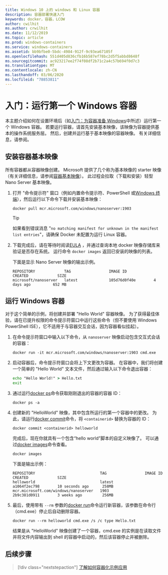 ```yaml
---
title: Windows 10 上的 windows 和 Linux 容器
description: 容器部署快速入门
keywords: docker，容器，LCOW
author: cwilhit
ms.author: crwilhit
ms.date: 11/12/2019
ms.topic: article
ms.prod: windows-containers
ms.service: windows-containers
ms.assetid: bb9bfbe0-5bdc-4984-912f-9c93ea67105f
ms.openlocfilehash: 551d405d836cfb16b587ef78bc2d5f5abbd8648f
ms.sourcegitcommit: ac923217ee2f74f08df2b71c2a4c57b694f0d7c3
ms.translationtype: MT
ms.contentlocale: zh-CN
ms.lasthandoff: 03/06/2020
ms.locfileid: "78853811"
---
```

# <a name="get-started-run-your-first-windows-container"></a>入门：运行第一个 Windows 容器

本主题介绍如何在设置环境后（如[入门：为容器准备 Windows](./set-up-environment.md)中所述）运行第一个 Windows 容器。 若要运行容器，请首先安装基本映像，该映像为容器提供基本的操作系统服务层。 然后，创建并运行基于基本映像的容器映像。 有关详细信息，请参阅。

## <a name="install-a-container-base-image"></a>安装容器基本映像

所有容器都从容器映像创建。 Microsoft 提供了几个称为基本映像的 starter 映像（有关详细信息，请参阅[容器基本映像](../manage-containers/container-base-images.md)）。 此过程会拉取（下载和安装）轻型 Nano Server 基本映像。

1. 打开 "命令提示符" 窗口（例如内置命令提示符、PowerShell 或[Windows 终端](https://www.microsoft.com/p/windows-terminal-preview/9n0dx20hk701?activetab=pivot:overviewtab)），然后运行以下命令下载并安装基本映像：

   ```console
   docker pull mcr.microsoft.com/windows/nanoserver:1903
   ```

   > [!TIP]
   > 如果看到错误消息 "`no matching manifest for unknown in the manifest list entries`"，请确保 Docker 未配置为运行 Linux 容器。

2. 下载完成后，请在等待时阅读[EULA](../images-eula.md) ，并通过查询本地 docker 映像存储库来验证是否存在系统。 运行命令 `docker images` 返回已安装的映像的列表。

   下面是显示 Nano Server 映像的输出示例。

   ```console
   REPOSITORY             TAG                 IMAGE ID            CREATED             SIZE
   microsoft/nanoserver   latest              105d76d0f40e        4 days ago          652 MB
   ```

## <a name="run-a-windows-container"></a>运行 Windows 容器

对于这个简单的示例，将创建并部署 "Hello World" 容器映像。 为了获得最佳体验，请在已提升权限的命令提示符窗口中运行这些命令（但不要使用 Windows PowerShell ISE），它不适用于与容器交互会话，因为容器看似挂起）。

1. 在命令提示符窗口中输入以下命令，从 `nanoserver` 映像启动包含交互式会话的容器：

   ```console
   docker run -it mcr.microsoft.com/windows/nanoserver:1903 cmd.exe
   ```
2. 启动容器后，命令提示符窗口会将上下文更改为容器。 在容器中，我们将创建一个简单的 "Hello World" 文本文件，然后通过输入以下命令退出容器：

   ```cmd
   echo "Hello World!" > Hello.txt
   exit
   ```   

3. 通过运行[docker ps](https://docs.docker.com/engine/reference/commandline/ps/)命令获取刚刚退出的容器的容器 ID：

   ```console
   docker ps -a
   ```

4. 创建新的 "HelloWorld" 映像，其中包含所运行的第一个容器中的更改。 为此，请运行[docker commit](https://docs.docker.com/engine/reference/commandline/commit/)命令，将 `<containerid>` 替换为容器的 ID：

   ```console
   docker commit <containerid> helloworld
   ```

   完成后，现在你就具有一个包含“hello world”脚本的自定义映像了。 可以通过[docker images](https://docs.docker.com/engine/reference/commandline/images/)命令查看。

   ```console
   docker images
   ```

   下面是输出示例：

   ```console
   REPOSITORY                             TAG                 IMAGE ID            CREATED             SIZE
   helloworld                             latest              a1064f2ec798        10 seconds ago      258MB
   mcr.microsoft.com/windows/nanoserver   1903                2b9c381d0911        3 weeks ago         256MB
   ```

5. 最后，使用带有 `--rm` 参数的[docker run](https://docs.docker.com/engine/reference/commandline/run/)命令运行新容器，该参数在命令行（cmd.exe）停止后自动删除容器。

   ```console
   docker run --rm helloworld cmd.exe /s /c type Hello.txt
   ```

   结果是从 "HelloWorld" 映像创建了一个容器，cmd.exe 的实例是在读取文件并将文件内容输出到 shell 的容器中启动的，然后该容器停止并被删除。

## <a name="next-steps"></a>后续步骤

> [!div class="nextstepaction"]
> [了解如何容器化示例应用](./building-sample-app.md)
